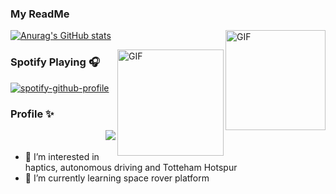 ### My ReadMe

<h1 align="center" style="display:none;"></h1>
<img align="right" alt="GIF" height="160px" src="https://media.giphy.com/media/du3J3cXyzhj75IOgvA/giphy.gif" />

[![Anurag's GitHub stats](https://github-readme-stats.vercel.app/api?username=wayood&theme=radical)](https://github.com/anuraghazra/github-readme-stats)


<img align="right" alt="GIF" height="170px" src="https://media.giphy.com/media/J5B1Y8QZnzXXbLQIBu/giphy.gif" />

### Spotify Playing 🎧

[![spotify-github-profile](https://spotify-github-profile.vercel.app/api/view?uid=1wwryiz7z21ap0s27uk549xy6&cover_image=true&theme=novatorem&bar_color_cover=true&bar_color=53b14f)](https://spotify-github-profile.vercel.app/api/view?uid=1wwryiz7z21ap0s27uk549xy6&redirect=true)

### Profile ✨
<img align="right" src="http://estruyf-github.azurewebsites.net/api/VisitorHit?user=wayood&repo=Bgstatic&countColorcountColor&countColor=%237B1E7B"/>　

- 👀 I’m interested in haptics, autonomous driving and Totteham Hotspur 
- 🌱 I’m currently learning space rover platform

<!---
wayood/wayood is a ✨ special ✨ repository because its `README.md` (this file) appears on your GitHub profile.
You can click the Preview link to take a look at your changes.
--->
